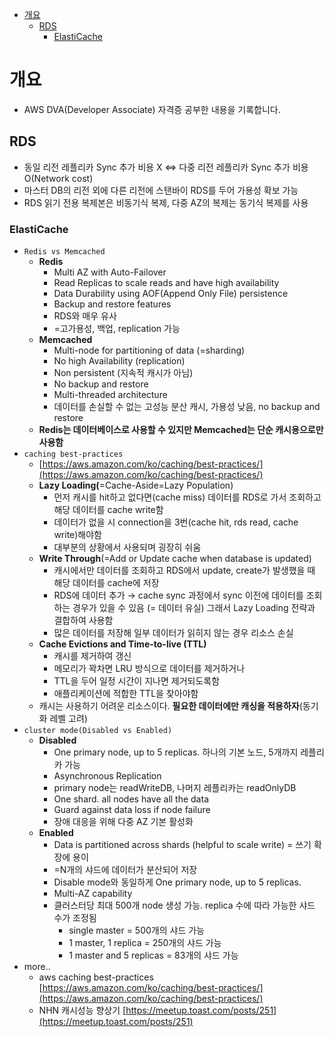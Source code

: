- [개요](#개요)
  - [RDS](#rds)
    - [ElastiCache](#elasticache)

# 개요

- AWS DVA(Developer Associate) 자격증 공부한 내용을 기록합니다.

## RDS

- 동일 리전 레플리카 Sync 추가 비용 X  <=> 다중 리전 레플리카 Sync 추가 비용 O(Network cost)
- 마스터 DB의 리전 외에 다른 리전에 스탠바이 RDS를 두어 가용성 확보 가능
- RDS 읽기 전용 복제본은 비동기식 복제, 다중 AZ의 복제는 동기식 복제를 사용

### ElastiCache

- `Redis vs Memcached`
  - **Redis**
    - Multi AZ with Auto-Failover
    - Read Replicas to scale reads and have high availability
    - Data Durability using AOF(Append Only File) persistence
    - Backup and restore features
    - RDS와 매우 유사
    - =고가용성, 백업, replication 가능
  - **Memcached**
    - Multi-node for partitioning of data (=sharding)
    - No high Availability (replication)
    - Non persistent (지속적 캐시가 아님)
    - No backup and restore
    - Multi-threaded architecture
    - 데이터를 손실할 수 없는 고성능 분산 캐시, 가용성 낮음, no backup and restore
  - **Redis는 데이터베이스로 사용할 수 있지만 Memcached는 단순 캐시용으로만 사용함**
- `caching best-practices`
  - [https://aws.amazon.com/ko/caching/best-practices/](https://aws.amazon.com/ko/caching/best-practices/)
  - **Lazy Loading(**=Cache-Aside=Lazy Population)
    - 먼저 캐시를 hit하고 없다면(cache miss) 데이터를 RDS로 가서 조회하고 해당 데이터를 cache write함
    - 데이터가 없을 시 connection을 3번(cache hit, rds read, cache write)해야함
    - 대부분의 상황에서 사용되며 굉장히 쉬움
  - **Write Through**(=Add or Update cache when database is updated)
    - 캐시에서만 데이터를 조회하고 RDS에서 update, create가 발생했을 때 해당 데이터를 cache에 저장
    - RDS에 데이터 추가 → cache sync 과정에서 sync 이전에 데이터를 조회하는 경우가 있을 수 있음 (= 데이터 유실) 그래서 Lazy Loading 전략과 결합하여 사용함
    - 많은 데이터를 저장해 일부 데이터가 읽히지 않는 경우 리소스 손실
  - **Cache Evictions and Time-to-live (TTL)**
    - 캐시를 제거하여 갱신
    - 메모리가 꽉차면 LRU 방식으로 데이터를 제거하거나
    - TTL을 두어 일정 시간이 지나면 제거되도록함
    - 애플리케이션에 적합한 TTL을 찾아야함
  - 캐시는 사용하기 어려운 리소스이다. **필요한 데이터에만 캐싱을 적용하자**(동기화 레벨 고려)
- `cluster mode(Disabled vs Enabled)`
  - **Disabled**
    - One primary node, up to 5 replicas. 하나의 기본 노드, 5개까지 레플리카 가능
    - Asynchronous Replication
    - primary node는 readWriteDB, 나머지 레플리카는 readOnlyDB
    - One shard. all nodes have all the data
    - Guard against data loss if node failure
    - 장애 대응을 위해 다중 AZ 기본 활성화
  - **Enabled**
    - Data is partitioned across shards (helpful to scale write) = 쓰기 확장에 용이
    - =N개의 샤드에 데이터가 분산되어 저장
    - Disable mode와 동일하게 One primary node, up to 5 replicas.
    - Multi-AZ capability
    - 클러스터당 최대 500개 node 생성 가능. replica 수에 따라 가능한 샤드 수가 조정됨
      - single master = 500개의 샤드 가능
      - 1 master, 1 replica = 250개의 샤드 가능
      - 1 master and 5 replicas = 83개의 샤드 가능
- more..
  - aws caching best-practices [https://aws.amazon.com/ko/caching/best-practices/](https://aws.amazon.com/ko/caching/best-practices/)
  - NHN 캐시성능 향상기  [https://meetup.toast.com/posts/251](https://meetup.toast.com/posts/251)
